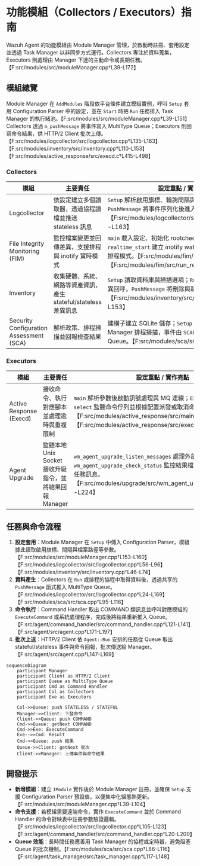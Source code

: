 # 功能模組（Collectors / Executors）指南

Wazuh Agent 的功能模組由 Module Manager 管理，於啟動時註冊、套用設定並透過 Task Manager 以非同步方式運行。Collectors 專注於資料蒐集，Executors 則處理由 Manager 下達的主動命令或長期任務。【F:src/modules/src/moduleManager.cpp†L39-L172】

## 模組總覽

Module Manager 在 `AddModules` 階段依平台條件建立模組實例，呼叫 `Setup` 套用 Configuration Parser 中的設定，並在 `Start` 時把 `Run` 任務排入 Task Manager 的執行緒池。【F:src/modules/src/moduleManager.cpp†L39-L151】Collectors 透過 `m_pushMessage` 將事件寫入 MultiType Queue；Executors 則回寫命令結果，供 HTTP/2 Client 批次上傳。【F:src/modules/logcollector/src/logcollector.cpp†L135-L163】【F:src/modules/inventory/src/inventory.cpp†L110-L153】【F:src/modules/active_response/src/execd.c†L415-L498】

### Collectors

| 模組 | 主要責任 | 設定重點 / 實作亮點 |
| --- | --- | --- |
| Logcollector | 依設定建立多個讀取器，透過協程讀檔並推送 stateless 訊息 | `Setup` 解析啟用旗標、輪詢間隔與來源；每個 reader 透過 `PushMessage` 將事件序列化後進入 Queue。【F:src/modules/logcollector/src/logcollector.cpp†L24-L163】 |
| File Integrity Monitoring (FIM) | 監控檔案變更並回傳差異，支援排程與 inotify 實時模式 | `main` 載入設定、初始化 rootcheck 與 MQ；`realtime_start` 建立 inotify watcher，若資源不足會回退排程模式。【F:src/modules/fim/src/main.c†L56-L199】【F:src/modules/fim/src/run_realtime.c†L36-L143】 |
| Inventory | 收集硬體、系統、網路等資產資訊，產生 stateful/stateless 差異訊息 | `Setup` 讀取資料庫與掃描選項；`Run` 建立 `SysInfo` 並註冊差異回呼，`PushMessage` 將刪除與新增結果分流推送。【F:src/modules/inventory/src/inventory.cpp†L9-L153】 |
| Security Configuration Assessment (SCA) | 解析政策、排程掃描並回報檢查結果 | 建構子建立 SQLite 儲存；`Setup` 載入政策並使用 Task Manager 排程掃描，事件由 `SCAEventHandler` 回寫 Queue。【F:src/modules/sca/src/sca.cpp†L35-L116】 |

### Executors

| 模組 | 主要責任 | 設定重點 / 實作亮點 |
| --- | --- | --- |
| Active Response (Execd) | 接收命令、執行對應腳本並處理逾時與重複限制 | `main` 解析參數後啟動訊號處理與 MQ 連線；`ExecdStart` 使用 `select` 監聽命令佇列並根據配置派發或取消命令。【F:src/modules/active_response/src/main.c†L44-L176】【F:src/modules/active_response/src/execd.c†L360-L498】 |
| Agent Upgrade | 監聽本地 Unix Socket 接收升級指令，並將結果回報 Manager | `wm_agent_upgrade_listen_messages` 處理外部命令並回覆；`wm_agent_upgrade_check_status` 監控結果檔案、以退避策略重送任務訊息。【F:src/modules/upgrade/src/wm_agent_upgrade_agent.c†L93-L224】 |

## 任務與命令流程

1. **設定套用**：Module Manager 在 `Setup` 中傳入 Configuration Parser，模組據此讀取啟用旗標、間隔與檔案路徑等參數。【F:src/modules/src/moduleManager.cpp†L153-L160】【F:src/modules/logcollector/src/logcollector.cpp†L56-L96】【F:src/modules/inventory/src/inventory.cpp†L46-L74】
2. **資料產生**：Collectors 在 `Run` 或排程的協程中取得資料後，透過共享的 `PushMessage` 函式推入 MultiType Queue。【F:src/modules/logcollector/src/logcollector.cpp†L24-L169】【F:src/modules/sca/src/sca.cpp†L95-L116】
3. **命令執行**：Command Handler 取出 COMMAND 類訊息並呼叫對應模組的 `ExecuteCommand` 或系統處理程序，完成後將結果重新推入 Queue。【F:src/agent/command_handler/src/command_handler.cpp†L121-L141】【F:src/agent/src/agent.cpp†L171-L197】
4. **批次上送**：HTTP/2 Client 依 `Agent::Run` 安排的任務從 Queue 取出 stateful/stateless 事件與命令回報，批次傳送給 Manager。【F:src/agent/src/agent.cpp†L147-L169】

```mermaid
sequenceDiagram
    participant Manager
    participant Client as HTTP/2 Client
    participant Queue as MultiType Queue
    participant Cmd as Command Handler
    participant Col as Collectors
    participant Exe as Executors

    Col->>Queue: push STATELESS / STATEFUL
    Manager->>Client: 下發命令
    Client->>Queue: push COMMAND
    Cmd->>Queue: getNext COMMAND
    Cmd->>Exe: ExecuteCommand
    Exe-->>Cmd: Result
    Cmd->>Queue: push 結果
    Queue->>Client: getNext 批次
    Client->>Manager: 上傳事件與命令結果
```

## 開發提示

- **新增模組**：建立 `IModule` 實作後於 Module Manager 註冊，並確保 `Setup` 支援 Configuration Parser 預設值，以便集中化組態熱更新。【F:src/modules/src/moduleManager.cpp†L39-L104】
- **命令支援**：若模組需要遠端命令，實作 `ExecuteCommand` 並於 Command Handler 的命令對映表中註冊參數驗證邏輯。【F:src/modules/logcollector/src/logcollector.cpp†L105-L123】【F:src/agent/command_handler/src/command_handler.cpp†L20-L200】
- **Queue 效能**：長時間任務應善用 Task Manager 的協程或定時器，避免阻塞 Queue 的批次機制。【F:src/modules/sca/src/sca.cpp†L86-L116】【F:src/agent/task_manager/src/task_manager.cpp†L117-L148】

